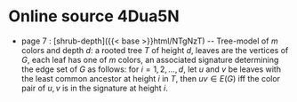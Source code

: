 # Online source 4Dua5N

* page 7 : [shrub-depth]({{< base >}}html/NTgNzT) -- Tree-model of $m$ colors and depth $d$: a rooted tree $T$ of height $d$, leaves are the vertices of $G$, each leaf has one of $m$ colors, an associated signature determining the edge set of $G$ as follows: for $i=1,2,\dots,d$, let $u$ and $v$ be leaves with the least common ancestor at height $i$ in $T$, then $uv \in E(G)$ iff the color pair of $u,v$ is in the signature at height $i$.